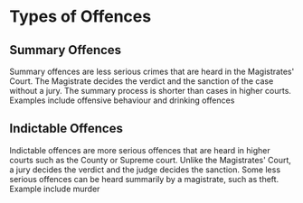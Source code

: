 # Types of Offences

## Summary Offences
Summary offences are less serious crimes that are heard in the Magistrates' Court. The Magistrate decides the verdict and the sanction of the case without a jury. The summary process is shorter than cases in higher courts. Examples include offensive behaviour and drinking offences


## Indictable Offences
Indictable offences are more serious offences that are heard in higher courts such as the County or Supreme court. Unlike the Magistrates' Court, a jury decides the verdict and the judge decides the sanction. Some less serious offences can be heard summarily by a magistrate, such as theft. Example include murder
